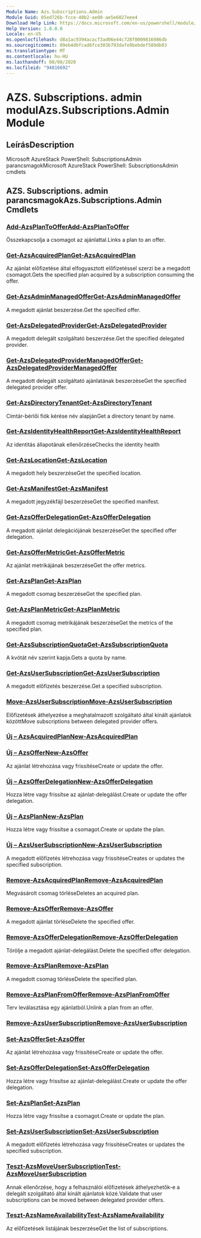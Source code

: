 ```yaml
---
Module Name: Azs.Subscriptions.Admin
Module Guid: 05ed726b-fcce-40b2-ae08-ae5e6027eee4
Download Help Link: https://docs.microsoft.com/en-us/powershell/module/azs.subscriptions.admin
Help Version: 1.0.0.0
Locale: en-US
ms.openlocfilehash: d8a1ac9394acacf3ad06e44c728f0009816986db
ms.sourcegitcommit: 09eb4dbfcad6fce303b793dafe9bebdef589db03
ms.translationtype: MT
ms.contentlocale: hu-HU
ms.lasthandoff: 08/08/2020
ms.locfileid: "94016692"
---
```

# <span data-ttu-id="90620-101">AZS. Subscriptions. admin modul</span><span class="sxs-lookup"><span data-stu-id="90620-101">Azs.Subscriptions.Admin Module</span></span>
## <span data-ttu-id="90620-102">Leírás</span><span class="sxs-lookup"><span data-stu-id="90620-102">Description</span></span>
<span data-ttu-id="90620-103">Microsoft AzureStack PowerShell: SubscriptionsAdmin parancsmagok</span><span class="sxs-lookup"><span data-stu-id="90620-103">Microsoft AzureStack PowerShell: SubscriptionsAdmin cmdlets</span></span>

## <span data-ttu-id="90620-104">AZS. Subscriptions. admin parancsmagok</span><span class="sxs-lookup"><span data-stu-id="90620-104">Azs.Subscriptions.Admin Cmdlets</span></span>
### [<span data-ttu-id="90620-105">Add-AzsPlanToOffer</span><span class="sxs-lookup"><span data-stu-id="90620-105">Add-AzsPlanToOffer</span></span>](Add-AzsPlanToOffer.md)
<span data-ttu-id="90620-106">Összekapcsolja a csomagot az ajánlattal.</span><span class="sxs-lookup"><span data-stu-id="90620-106">Links a plan to an offer.</span></span>

### [<span data-ttu-id="90620-107">Get-AzsAcquiredPlan</span><span class="sxs-lookup"><span data-stu-id="90620-107">Get-AzsAcquiredPlan</span></span>](Get-AzsAcquiredPlan.md)
<span data-ttu-id="90620-108">Az ajánlat előfizetése által elfogyasztott előfizetéssel szerzi be a megadott csomagot.</span><span class="sxs-lookup"><span data-stu-id="90620-108">Gets the specified plan acquired by a subscription consuming the offer.</span></span>

### [<span data-ttu-id="90620-109">Get-AzsAdminManagedOffer</span><span class="sxs-lookup"><span data-stu-id="90620-109">Get-AzsAdminManagedOffer</span></span>](Get-AzsAdminManagedOffer.md)
<span data-ttu-id="90620-110">A megadott ajánlat beszerzése.</span><span class="sxs-lookup"><span data-stu-id="90620-110">Get the specified offer.</span></span>

### [<span data-ttu-id="90620-111">Get-AzsDelegatedProvider</span><span class="sxs-lookup"><span data-stu-id="90620-111">Get-AzsDelegatedProvider</span></span>](Get-AzsDelegatedProvider.md)
<span data-ttu-id="90620-112">A megadott delegált szolgáltató beszerzése.</span><span class="sxs-lookup"><span data-stu-id="90620-112">Get the specified delegated provider.</span></span>

### [<span data-ttu-id="90620-113">Get-AzsDelegatedProviderManagedOffer</span><span class="sxs-lookup"><span data-stu-id="90620-113">Get-AzsDelegatedProviderManagedOffer</span></span>](Get-AzsDelegatedProviderManagedOffer.md)
<span data-ttu-id="90620-114">A megadott delegált szolgáltató ajánlatának beszerzése</span><span class="sxs-lookup"><span data-stu-id="90620-114">Get the specified delegated provider offer.</span></span>

### [<span data-ttu-id="90620-115">Get-AzsDirectoryTenant</span><span class="sxs-lookup"><span data-stu-id="90620-115">Get-AzsDirectoryTenant</span></span>](Get-AzsDirectoryTenant.md)
<span data-ttu-id="90620-116">Címtár-bérlői fiók kérése név alapján</span><span class="sxs-lookup"><span data-stu-id="90620-116">Get a directory tenant by name.</span></span>

### [<span data-ttu-id="90620-117">Get-AzsIdentityHealthReport</span><span class="sxs-lookup"><span data-stu-id="90620-117">Get-AzsIdentityHealthReport</span></span>](Get-AzsIdentityHealthReport.md)
<span data-ttu-id="90620-118">Az identitás állapotának ellenőrzése</span><span class="sxs-lookup"><span data-stu-id="90620-118">Checks the identity health</span></span>

### [<span data-ttu-id="90620-119">Get-AzsLocation</span><span class="sxs-lookup"><span data-stu-id="90620-119">Get-AzsLocation</span></span>](Get-AzsLocation.md)
<span data-ttu-id="90620-120">A megadott hely beszerzése</span><span class="sxs-lookup"><span data-stu-id="90620-120">Get the specified location.</span></span>

### [<span data-ttu-id="90620-121">Get-AzsManifest</span><span class="sxs-lookup"><span data-stu-id="90620-121">Get-AzsManifest</span></span>](Get-AzsManifest.md)
<span data-ttu-id="90620-122">A megadott jegyzékfájl beszerzése</span><span class="sxs-lookup"><span data-stu-id="90620-122">Get the specified manifest.</span></span>

### [<span data-ttu-id="90620-123">Get-AzsOfferDelegation</span><span class="sxs-lookup"><span data-stu-id="90620-123">Get-AzsOfferDelegation</span></span>](Get-AzsOfferDelegation.md)
<span data-ttu-id="90620-124">A megadott ajánlat delegációjának beszerzése</span><span class="sxs-lookup"><span data-stu-id="90620-124">Get the specified offer delegation.</span></span>

### [<span data-ttu-id="90620-125">Get-AzsOfferMetric</span><span class="sxs-lookup"><span data-stu-id="90620-125">Get-AzsOfferMetric</span></span>](Get-AzsOfferMetric.md)
<span data-ttu-id="90620-126">Az ajánlat metrikájának beszerzése</span><span class="sxs-lookup"><span data-stu-id="90620-126">Get the offer metrics.</span></span>

### [<span data-ttu-id="90620-127">Get-AzsPlan</span><span class="sxs-lookup"><span data-stu-id="90620-127">Get-AzsPlan</span></span>](Get-AzsPlan.md)
<span data-ttu-id="90620-128">A megadott csomag beszerzése</span><span class="sxs-lookup"><span data-stu-id="90620-128">Get the specified plan.</span></span>

### [<span data-ttu-id="90620-129">Get-AzsPlanMetric</span><span class="sxs-lookup"><span data-stu-id="90620-129">Get-AzsPlanMetric</span></span>](Get-AzsPlanMetric.md)
<span data-ttu-id="90620-130">A megadott csomag metrikájának beszerzése</span><span class="sxs-lookup"><span data-stu-id="90620-130">Get the metrics of the specified plan.</span></span>

### [<span data-ttu-id="90620-131">Get-AzsSubscriptionQuota</span><span class="sxs-lookup"><span data-stu-id="90620-131">Get-AzsSubscriptionQuota</span></span>](Get-AzsSubscriptionQuota.md)
<span data-ttu-id="90620-132">A kvótát név szerint kapja.</span><span class="sxs-lookup"><span data-stu-id="90620-132">Gets a quota by name.</span></span>

### [<span data-ttu-id="90620-133">Get-AzsUserSubscription</span><span class="sxs-lookup"><span data-stu-id="90620-133">Get-AzsUserSubscription</span></span>](Get-AzsUserSubscription.md)
<span data-ttu-id="90620-134">A megadott előfizetés beszerzése.</span><span class="sxs-lookup"><span data-stu-id="90620-134">Get a specified subscription.</span></span>

### [<span data-ttu-id="90620-135">Move-AzsUserSubscription</span><span class="sxs-lookup"><span data-stu-id="90620-135">Move-AzsUserSubscription</span></span>](Move-AzsUserSubscription.md)
<span data-ttu-id="90620-136">Előfizetések áthelyezése a meghatalmazott szolgáltató által kínált ajánlatok között</span><span class="sxs-lookup"><span data-stu-id="90620-136">Move subscriptions between delegated provider offers.</span></span>

### [<span data-ttu-id="90620-137">Új – AzsAcquiredPlan</span><span class="sxs-lookup"><span data-stu-id="90620-137">New-AzsAcquiredPlan</span></span>](New-AzsAcquiredPlan.md)


### [<span data-ttu-id="90620-138">Új – AzsOffer</span><span class="sxs-lookup"><span data-stu-id="90620-138">New-AzsOffer</span></span>](New-AzsOffer.md)
<span data-ttu-id="90620-139">Az ajánlat létrehozása vagy frissítése</span><span class="sxs-lookup"><span data-stu-id="90620-139">Create or update the offer.</span></span>

### [<span data-ttu-id="90620-140">Új – AzsOfferDelegation</span><span class="sxs-lookup"><span data-stu-id="90620-140">New-AzsOfferDelegation</span></span>](New-AzsOfferDelegation.md)
<span data-ttu-id="90620-141">Hozza létre vagy frissítse az ajánlat-delegálást.</span><span class="sxs-lookup"><span data-stu-id="90620-141">Create or update the offer delegation.</span></span>

### [<span data-ttu-id="90620-142">Új – AzsPlan</span><span class="sxs-lookup"><span data-stu-id="90620-142">New-AzsPlan</span></span>](New-AzsPlan.md)
<span data-ttu-id="90620-143">Hozza létre vagy frissítse a csomagot.</span><span class="sxs-lookup"><span data-stu-id="90620-143">Create or update the plan.</span></span>

### [<span data-ttu-id="90620-144">Új – AzsUserSubscription</span><span class="sxs-lookup"><span data-stu-id="90620-144">New-AzsUserSubscription</span></span>](New-AzsUserSubscription.md)
<span data-ttu-id="90620-145">A megadott előfizetés létrehozása vagy frissítése</span><span class="sxs-lookup"><span data-stu-id="90620-145">Creates or updates the specified subscription.</span></span>

### [<span data-ttu-id="90620-146">Remove-AzsAcquiredPlan</span><span class="sxs-lookup"><span data-stu-id="90620-146">Remove-AzsAcquiredPlan</span></span>](Remove-AzsAcquiredPlan.md)
<span data-ttu-id="90620-147">Megvásárolt csomag törlése</span><span class="sxs-lookup"><span data-stu-id="90620-147">Deletes an acquired plan.</span></span>

### [<span data-ttu-id="90620-148">Remove-AzsOffer</span><span class="sxs-lookup"><span data-stu-id="90620-148">Remove-AzsOffer</span></span>](Remove-AzsOffer.md)
<span data-ttu-id="90620-149">A megadott ajánlat törlése</span><span class="sxs-lookup"><span data-stu-id="90620-149">Delete the specified offer.</span></span>

### [<span data-ttu-id="90620-150">Remove-AzsOfferDelegation</span><span class="sxs-lookup"><span data-stu-id="90620-150">Remove-AzsOfferDelegation</span></span>](Remove-AzsOfferDelegation.md)
<span data-ttu-id="90620-151">Törölje a megadott ajánlat-delegálást.</span><span class="sxs-lookup"><span data-stu-id="90620-151">Delete the specified offer delegation.</span></span>

### [<span data-ttu-id="90620-152">Remove-AzsPlan</span><span class="sxs-lookup"><span data-stu-id="90620-152">Remove-AzsPlan</span></span>](Remove-AzsPlan.md)
<span data-ttu-id="90620-153">A megadott csomag törlése</span><span class="sxs-lookup"><span data-stu-id="90620-153">Delete the specified plan.</span></span>

### [<span data-ttu-id="90620-154">Remove-AzsPlanFromOffer</span><span class="sxs-lookup"><span data-stu-id="90620-154">Remove-AzsPlanFromOffer</span></span>](Remove-AzsPlanFromOffer.md)
<span data-ttu-id="90620-155">Terv leválasztása egy ajánlatból.</span><span class="sxs-lookup"><span data-stu-id="90620-155">Unlink a plan from an offer.</span></span>

### [<span data-ttu-id="90620-156">Remove-AzsUserSubscription</span><span class="sxs-lookup"><span data-stu-id="90620-156">Remove-AzsUserSubscription</span></span>](Remove-AzsUserSubscription.md)


### [<span data-ttu-id="90620-157">Set-AzsOffer</span><span class="sxs-lookup"><span data-stu-id="90620-157">Set-AzsOffer</span></span>](Set-AzsOffer.md)
<span data-ttu-id="90620-158">Az ajánlat létrehozása vagy frissítése</span><span class="sxs-lookup"><span data-stu-id="90620-158">Create or update the offer.</span></span>

### [<span data-ttu-id="90620-159">Set-AzsOfferDelegation</span><span class="sxs-lookup"><span data-stu-id="90620-159">Set-AzsOfferDelegation</span></span>](Set-AzsOfferDelegation.md)
<span data-ttu-id="90620-160">Hozza létre vagy frissítse az ajánlat-delegálást.</span><span class="sxs-lookup"><span data-stu-id="90620-160">Create or update the offer delegation.</span></span>

### [<span data-ttu-id="90620-161">Set-AzsPlan</span><span class="sxs-lookup"><span data-stu-id="90620-161">Set-AzsPlan</span></span>](Set-AzsPlan.md)
<span data-ttu-id="90620-162">Hozza létre vagy frissítse a csomagot.</span><span class="sxs-lookup"><span data-stu-id="90620-162">Create or update the plan.</span></span>

### [<span data-ttu-id="90620-163">Set-AzsUserSubscription</span><span class="sxs-lookup"><span data-stu-id="90620-163">Set-AzsUserSubscription</span></span>](Set-AzsUserSubscription.md)
<span data-ttu-id="90620-164">A megadott előfizetés létrehozása vagy frissítése</span><span class="sxs-lookup"><span data-stu-id="90620-164">Creates or updates the specified subscription.</span></span>

### [<span data-ttu-id="90620-165">Teszt-AzsMoveUserSubscription</span><span class="sxs-lookup"><span data-stu-id="90620-165">Test-AzsMoveUserSubscription</span></span>](Test-AzsMoveUserSubscription.md)
<span data-ttu-id="90620-166">Annak ellenőrzése, hogy a felhasználói előfizetések áthelyezhetők-e a delegált szolgáltató által kínált ajánlatok közé.</span><span class="sxs-lookup"><span data-stu-id="90620-166">Validate that user subscriptions can be moved between delegated provider offers.</span></span>

### [<span data-ttu-id="90620-167">Teszt-AzsNameAvailability</span><span class="sxs-lookup"><span data-stu-id="90620-167">Test-AzsNameAvailability</span></span>](Test-AzsNameAvailability.md)
<span data-ttu-id="90620-168">Az előfizetések listájának beszerzése</span><span class="sxs-lookup"><span data-stu-id="90620-168">Get the list of subscriptions.</span></span>

